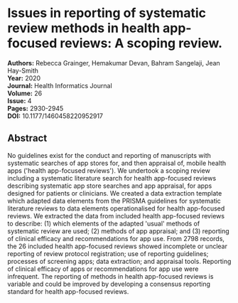# Issues in reporting of systematic review methods in health app-focused reviews: A scoping review.

**Authors:** Rebecca Grainger, Hemakumar Devan, Bahram Sangelaji, Jean Hay-Smith  
**Year:** 2020  
**Journal:** Health Informatics Journal  
**Volume:** 26  
**Issue:** 4  
**Pages:** 2930-2945  
**DOI:** 10.1177/1460458220952917  

## Abstract
No guidelines exist for the conduct and reporting of manuscripts with systematic searches of app stores for, and then appraisal of, mobile health apps ('health app-focused reviews'). We undertook a scoping review including a systematic literature search for health app-focused reviews describing systematic app store searches and app appraisal, for apps designed for patients or clinicians. We created a data extraction template which adapted data elements from the PRISMA guidelines for systematic literature reviews to data elements operationalised for health app-focused reviews. We extracted the data from included health app-focused reviews to describe: (1) which elements of the adapted 'usual' methods of systematic review are used; (2) methods of app appraisal; and (3) reporting of clinical efficacy and recommendations for app use. From 2798 records, the 26 included health app-focused reviews showed incomplete or unclear reporting of review protocol registration; use of reporting guidelines; processes of screening apps; data extraction; and appraisal tools. Reporting of clinical efficacy of apps or recommendations for app use were infrequent. The reporting of methods in health app-focused reviews is variable and could be improved by developing a consensus reporting standard for health app-focused reviews.

